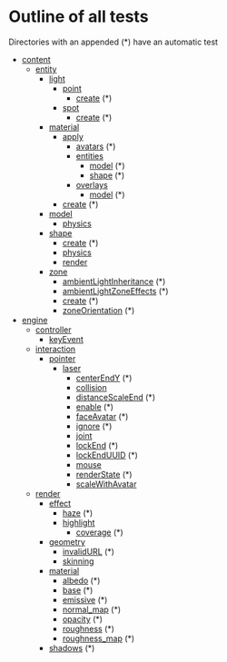 # Outline of all tests
Directories with an appended (*) have an automatic test

  - [content](./content?raw=true)
    - [entity](./content/entity?raw=true)
      - [light](./content/entity/light?raw=true)
        - [point](./content/entity/light/point?raw=true)
          - [create](./content/entity/light/point/create?raw=true) (*)
        - [spot](./content/entity/light/spot?raw=true)
          - [create](./content/entity/light/spot/create?raw=true) (*)
      - [material](./content/entity/material?raw=true)
        - [apply](./content/entity/material/apply?raw=true)
          - [avatars](./content/entity/material/apply/avatars?raw=true) (*)
          - [entities](./content/entity/material/apply/entities?raw=true)
            - [model](./content/entity/material/apply/entities/model?raw=true) (*)
            - [shape](./content/entity/material/apply/entities/shape?raw=true) (*)
          - [overlays](./content/entity/material/apply/overlays?raw=true)
            - [model](./content/entity/material/apply/overlays/model?raw=true) (*)
        - [create](./content/entity/material/create?raw=true) (*)
      - [model](./content/entity/model?raw=true)
        - [physics](./content/entity/model/physics?raw=true)
      - [shape](./content/entity/shape?raw=true)
        - [create](./content/entity/shape/create?raw=true) (*)
        - [physics](./content/entity/shape/physics?raw=true)
        - [render](./content/entity/shape/render?raw=true)
      - [zone](./content/entity/zone?raw=true)
        - [ambientLightInheritance](./content/entity/zone/ambientLightInheritance?raw=true) (*)
        - [ambientLightZoneEffects](./content/entity/zone/ambientLightZoneEffects?raw=true) (*)
        - [create](./content/entity/zone/create?raw=true) (*)
        - [zoneOrientation](./content/entity/zone/zoneOrientation?raw=true) (*)
  - [engine](./engine?raw=true)
    - [controller](./engine/controller?raw=true)
      - [keyEvent](./engine/controller/keyEvent?raw=true)
    - [interaction](./engine/interaction?raw=true)
      - [pointer](./engine/interaction/pointer?raw=true)
        - [laser](./engine/interaction/pointer/laser?raw=true)
          - [centerEndY](./engine/interaction/pointer/laser/centerEndY?raw=true) (*)
          - [collision](./engine/interaction/pointer/laser/collision?raw=true)
          - [distanceScaleEnd](./engine/interaction/pointer/laser/distanceScaleEnd?raw=true) (*)
          - [enable](./engine/interaction/pointer/laser/enable?raw=true) (*)
          - [faceAvatar](./engine/interaction/pointer/laser/faceAvatar?raw=true) (*)
          - [ignore](./engine/interaction/pointer/laser/ignore?raw=true) (*)
          - [joint](./engine/interaction/pointer/laser/joint?raw=true)
          - [lockEnd](./engine/interaction/pointer/laser/lockEnd?raw=true) (*)
          - [lockEndUUID](./engine/interaction/pointer/laser/lockEndUUID?raw=true) (*)
          - [mouse](./engine/interaction/pointer/laser/mouse?raw=true)
          - [renderState](./engine/interaction/pointer/laser/renderState?raw=true) (*)
          - [scaleWithAvatar](./engine/interaction/pointer/laser/scaleWithAvatar?raw=true)
    - [render](./engine/render?raw=true)
      - [effect](./engine/render/effect?raw=true)
        - [haze](./engine/render/effect/haze?raw=true) (*)
        - [highlight](./engine/render/effect/highlight?raw=true)
          - [coverage](./engine/render/effect/highlight/coverage?raw=true) (*)
      - [geometry](./engine/render/geometry?raw=true)
        - [invalidURL](./engine/render/geometry/invalidURL?raw=true) (*)
        - [skinning](./engine/render/geometry/skinning?raw=true)
      - [material](./engine/render/material?raw=true)
        - [albedo](./engine/render/material/albedo?raw=true) (*)
        - [base](./engine/render/material/base?raw=true) (*)
        - [emissive](./engine/render/material/emissive?raw=true) (*)
        - [normal_map](./engine/render/material/normal_map?raw=true) (*)
        - [opacity](./engine/render/material/opacity?raw=true) (*)
        - [roughness](./engine/render/material/roughness?raw=true) (*)
        - [roughness_map](./engine/render/material/roughness_map?raw=true) (*)
      - [shadows](./engine/render/shadows?raw=true) (*)
